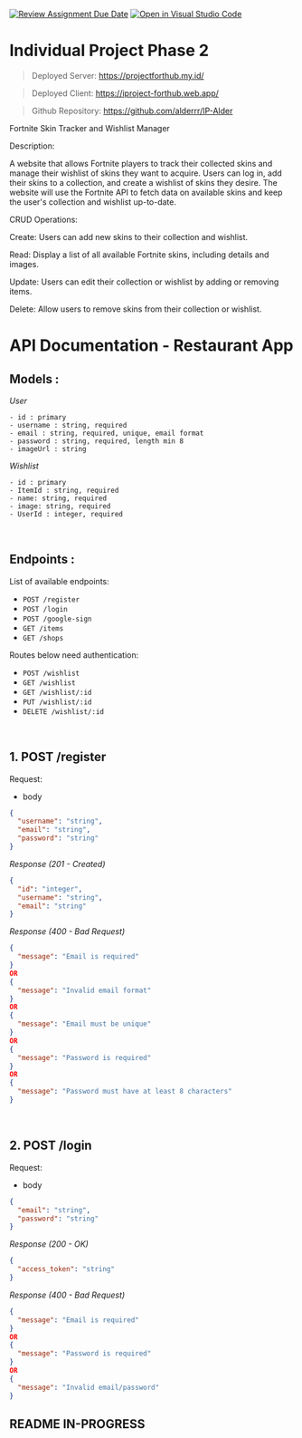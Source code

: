 [![Review Assignment Due Date](https://classroom.github.com/assets/deadline-readme-button-24ddc0f5d75046c5622901739e7c5dd533143b0c8e959d652212380cedb1ea36.svg)](https://classroom.github.com/a/0302N4UV)
[![Open in Visual Studio Code](https://classroom.github.com/assets/open-in-vscode-718a45dd9cf7e7f842a935f5ebbe5719a5e09af4491e668f4dbf3b35d5cca122.svg)](https://classroom.github.com/online_ide?assignment_repo_id=12856539&assignment_repo_type=AssignmentRepo)

# Individual Project Phase 2

> Deployed Server: https://projectforthub.my.id/

> Deployed Client: https://iproject-forthub.web.app/

> Github Repository: https://github.com/alderrr/IP-Alder

Fortnite Skin Tracker and Wishlist Manager

Description:

A website that allows Fortnite players to track their collected skins and manage their wishlist of skins they want to acquire. Users can log in, add their skins to a collection, and create a wishlist of skins they desire. The website will use the Fortnite API to fetch data on available skins and keep the user's collection and wishlist up-to-date.

CRUD Operations:

Create: Users can add new skins to their collection and wishlist.

Read: Display a list of all available Fortnite skins, including details and images.

Update: Users can edit their collection or wishlist by adding or removing items.

Delete: Allow users to remove skins from their collection or wishlist.

# API Documentation - Restaurant App

## Models :

_User_

```
- id : primary
- username : string, required
- email : string, required, unique, email format
- password : string, required, length min 8
- imageUrl : string
```

_Wishlist_

```
- id : primary
- ItemId : string, required
- name: string, required
- image: string, required
- UserId : integer, required
```

&nbsp;

## Endpoints :

List of available endpoints:

- `POST /register`
- `POST /login`
- `POST /google-sign`
- `GET /items`
- `GET /shops`

Routes below need authentication:

- `POST /wishlist`
- `GET /wishlist`
- `GET /wishlist/:id`
- `PUT /wishlist/:id`
- `DELETE /wishlist/:id`

&nbsp;

## 1. POST /register

Request:

- body

```json
{
  "username": "string",
  "email": "string",
  "password": "string"
}
```

_Response (201 - Created)_

```json
{
  "id": "integer",
  "username": "string",
  "email": "string"
}
```

_Response (400 - Bad Request)_

```json
{
  "message": "Email is required"
}
OR
{
  "message": "Invalid email format"
}
OR
{
  "message": "Email must be unique"
}
OR
{
  "message": "Password is required"
}
OR
{
  "message": "Password must have at least 8 characters"
}
```

&nbsp;

## 2. POST /login

Request:

- body

```json
{
  "email": "string",
  "password": "string"
}
```

_Response (200 - OK)_

```json
{
  "access_token": "string"
}
```

_Response (400 - Bad Request)_

```json
{
  "message": "Email is required"
}
OR
{
  "message": "Password is required"
}
OR
{
  "message": "Invalid email/password"
}
```

## README IN-PROGRESS
